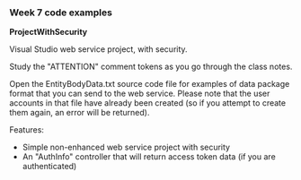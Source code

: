 ### Week 7 code examples

**ProjectWithSecurity**

Visual Studio web service project, with security.  

Study the "ATTENTION" comment tokens as you go through the class notes.  

Open the EntityBodyData.txt source code file for examples of data package format that you can send to the web service. Please note that the user accounts in that file have already been created (so if you attempt to create them again, an error will be returned).  

Features:
* Simple non-enhanced web service project with security
* An "AuthInfo" controller that will return access token data (if you are authenticated)
